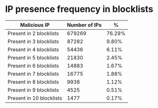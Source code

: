 # IP presence frequency in blocklists
| Malicious IP | Number of IPs | % |
|----|----|----|
| Present in 2 blocklists | 679269 | 76.29% |
| Present in 3 blocklists | 87282 | 9.80% |
| Present in 4 blocklists | 54436 | 6.11% |
| Present in 5 blocklists | 21830 | 2.45% |
| Present in 6 blocklists | 14883 | 1.67% |
| Present in 7 blocklists | 16775 | 1.88% |
| Present in 8 blocklists | 9938 | 1.12% |
| Present in 9 blocklists | 4525 | 0.51% |
| Present in 10 blocklists | 1477 | 0.17% |

